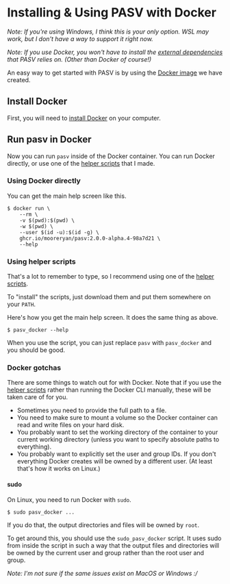 # Installing & Using PASV with Docker

*Note: If you're using Windows, I think this is your only option.  WSL may work, but I don't have a way to support it right now.*

*Note: If you use Docker, you won't have to install the [external dependencies](./installing-external-dependencies.md) that PASV relies on.  (Other than Docker of course!)*

An easy way to get started with PASV is by using the [Docker image](ghcr.io/mooreryan/pasv:2.0.0-92a08a1) we have created.

## Install Docker

First, you will need to [install Docker](https://docs.docker.com/get-docker/) on your computer.

## Run pasv in Docker

Now you can run `pasv` inside of the Docker container.  You can run Docker directly, or use one of the [helper scripts](https://github.com/mooreryan/ocaml_docker_images/tree/main/pasv/pasv/scripts) that I made.

### Using Docker directly

You can get the main help screen like this.

```
$ docker run \
    --rm \
    -v $(pwd):$(pwd) \
    -w $(pwd) \
    --user $(id -u):$(id -g) \
    ghcr.io/mooreryan/pasv:2.0.0-alpha.4-98a7d21 \
    --help
```

### Using helper scripts

That's a lot to remember to type, so I recommend using one of the [helper scripts](https://github.com/mooreryan/ocaml_docker_images/tree/main/pasv/pasv/scripts).

To "install" the scripts, just download them and put them somewhere on your `PATH`.

Here's how you get the main help screen.  It does the same thing as above.

```
$ pasv_docker --help
```

When you use the script, you can just replace `pasv` with `pasv_docker` and you should be good.

### Docker gotchas

There are some things to watch out for with Docker.  Note that if you use the [helper scripts](https://github.com/mooreryan/ocaml_docker_images/tree/main/pasv/pasv/scripts) rather than running the Docker CLI manually, these will be taken care of for you.

* Sometimes you need to provide the full path to a file.
* You need to make sure to mount a volume so the Docker container can read and write files on your hard disk.
* You probably want to set the working directory of the container to your current working directory (unless you want to specify absolute paths to everything).
* You probably want to explicitly set the user and group IDs.  If you don't everything Docker creates will be owned by a different user.  (At least that's how it works on Linux.)

#### sudo

On Linux, you need to run Docker with `sudo`.

```
$ sudo pasv_docker ...
```

If you do that, the output directories and files will be owned by `root`.

To get around this, you should use the `sudo_pasv_docker` script.  It uses sudo from inside the script in such a way that the output files and directories will be owned by the current user and group rather than the root user and group.

*Note: I'm not sure if the same issues exist on MacOS or Windows :/*
